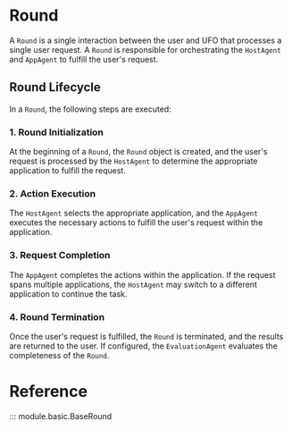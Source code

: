 # Round

A `Round` is a single interaction between the user and UFO that processes a single user request. A `Round` is responsible for orchestrating the `HostAgent` and `AppAgent` to fulfill the user's request.

## Round Lifecycle

In a `Round`, the following steps are executed:

### 1. Round Initialization
At the beginning of a `Round`, the `Round` object is created, and the user's request is processed by the `HostAgent` to determine the appropriate application to fulfill the request.

### 2. Action Execution
The `HostAgent` selects the appropriate application, and the `AppAgent` executes the necessary actions to fulfill the user's request within the application.

### 3. Request Completion
The `AppAgent` completes the actions within the application. If the request spans multiple applications, the `HostAgent` may switch to a different application to continue the task.

### 4. Round Termination
Once the user's request is fulfilled, the `Round` is terminated, and the results are returned to the user. If configured, the `EvaluationAgent` evaluates the completeness of the `Round`.


# Reference

::: module.basic.BaseRound